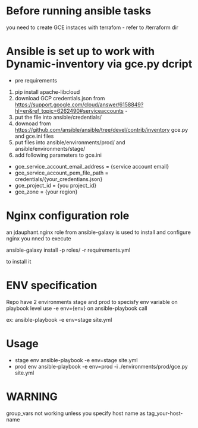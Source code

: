 # Before running  ansible tasks
you need to create  GCE instaces with terrafom - refer to /terraform dir

# Ansible is set up to work with Dynamic-inventory via gce.py dcript

- pre requirements

1. pip install apache-libcloud
2. download GCP credentials.json from
https://support.google.com/cloud/answer/6158849?hl=en&ref_topic=6262490#serviceaccounts -
3. put the file into ansible/credentials/
4. downoad from https://github.com/ansible/ansible/tree/devel/contrib/inventory  gce.py and gce.ini files
3. put files into ansible/environments/prod/ and ansible/environments/stage/
4. add following parameters to gce.ini

- gce_service_account_email_address = {service account email}
- gce_service_account_pem_file_path = credentials/{your_credentians.json}
- gce_project_id = {you project_id}
- gce_zone = {your region}

# Nginx configuration role

an jdauphant.nginx role from ansible-galaxy is used to install and configure nginx
you nned to execute

ansible-galaxy install -p roles/ -r requirements.yml

to install it

# ENV specification

Repo have  2 environments stage and prod
to specisfy env variable on playbook level use -e env={env} on ansible-playbook call

ex: ansible-playbook -e env=stage site.yml

# Usage
- stage env
ansible-playbook -e env=stage site.yml
- prod env
ansible-playbook -e env=prod -i ./environments/prod/gce.py site.yml

# WARNING

group_vars not working unless you specify host name as tag_your-host-name


